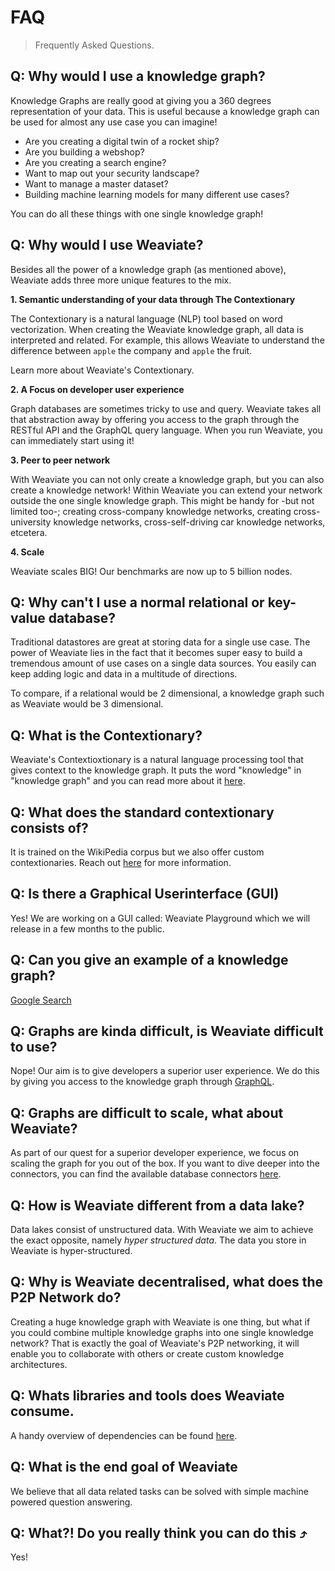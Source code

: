 # FAQ

> Frequently Asked Questions.

## Q: Why would I use a knowledge graph?

Knowledge Graphs are really good at giving you a 360 degrees representation of your data. This is useful because a knowledge graph can be used for almost any use case you can imagine!

- Are you creating a digital twin of a rocket ship?
- Are you building a webshop?
- Are you creating a search engine?
- Want to map out your security landscape?
- Want to manage a master dataset? 
- Building machine learning models for many different use cases?

You can do all these things with one single knowledge graph!

## Q: Why would I use Weaviate?

Besides all the power of a knowledge graph (as mentioned above), Weaviate adds three more unique features to the mix.

**1. Semantic understanding of your data through The Contextionary**

The Contextionary is a natural language (NLP) tool based on word vectorization. When creating the Weaviate knowledge graph, all data is interpreted and related. For example, this allows Weaviate to understand the difference between `apple`  the company and `apple` the fruit.

Learn more about Weaviate's Contextionary.

**2. A Focus on developer user experience**

Graph databases are sometimes tricky to use and query. Weaviate takes all that abstraction away by offering you access to the graph through the RESTful API and the GraphQL query language. When you run Weaviate, you can immediately start using it!

**3. Peer to peer network**

With Weaviate you can not only create a knowledge graph, but you can also create a knowledge network! Within Weaviate you can extend your network outside the one single knowledge graph. This might be handy for -but not limited too-; creating cross-company knowledge networks, creating cross-university knowledge networks, cross-self-driving car knowledge networks, etcetera.

**4. Scale**

Weaviate scales BIG! Our benchmarks are now up to 5 billion nodes.

## Q: Why can't I use a normal relational or key-value database?

Traditional datastores are great at storing data for a single use case. The power of Weaviate lies in the fact that it becomes super easy to build a tremendous amount of use cases on a single data sources. You easily can keep adding logic and data in a multitude of directions.

To compare, if a relational would be 2 dimensional, a knowledge graph such as Weaviate would be 3 dimensional.

## Q: What is the Contextionary?

Weaviate's Contextioxtionary is a natural language processing tool that gives context to the knowledge graph. It puts the word "knowledge" in "knowledge graph" and you can read more about it [here](https://www.semi.network/knowledge-base/wiki-semi-consulting/learn/technology-summary/#contextionary).

## Q: What does the standard contextionary consists of?

It is trained on the WikiPedia corpus but we also offer custom contextionaries. Reach out [here](https://www.semi.network/contact/) for more information.

## Q: Is there a Graphical Userinterface (GUI)

Yes! We are working on a GUI called: Weaviate Playground which we will release in a few months to the public.

## Q: Can you give an example of a knowledge graph?

[Google Search](https://en.wikipedia.org/wiki/Knowledge_Graph)

## Q: Graphs are kinda difficult, is Weaviate difficult to use?

Nope! Our aim is to give developers a superior user experience. We do this by giving you access to the knowledge graph through [GraphQL](https://graphql.org/).

## Q: Graphs are difficult to scale, what about Weaviate?

As part of our quest for a superior developer experience, we focus on scaling the graph for you out of the box. If you want to dive deeper into the connectors, you can find the available database connectors [here](../../../database/connectors).

## Q: How is Weaviate different from a data lake?

Data lakes consist of unstructured data. With Weaviate we aim to achieve the exact opposite, namely _hyper structured data_. The data you store in Weaviate is hyper-structured.

## Q: Why is Weaviate decentralised, what does the P2P Network do?

Creating a huge knowledge graph with Weaviate is one thing, but what if you could combine multiple knowledge graphs into one single knowledge network? That is exactly the goal of Weaviate's P2P networking, it will enable you to collaborate with others or create custom knowledge architectures.

## Q: Whats libraries and tools does Weaviate consume.

A handy overview of dependencies can be found [here](../../../LICENSE-DEPENDENCIES.md).

## Q: What is the end goal of Weaviate

We believe that all data related tasks can be solved with simple machine powered question answering.

## Q: What?! Do you really think you can do this ⤴️

Yes!